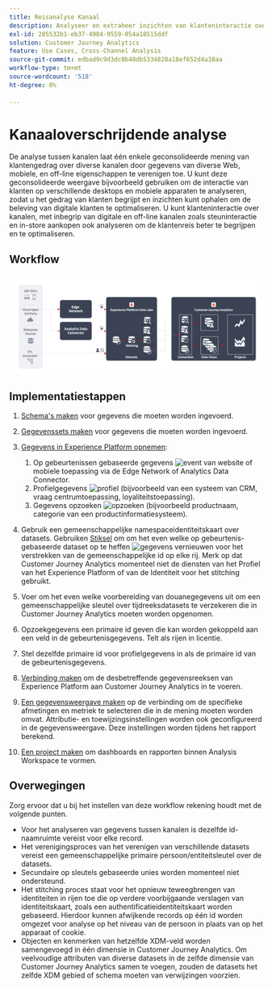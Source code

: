 ```yaml
---
title: Reisanalyse Kanaal
description: Analyseer en extraheer inzichten van klanteninteractie over de klantenreis.
exl-id: 285532b1-eb37-4984-9559-054a18515ddf
solution: Customer Journey Analytics
feature: Use Cases, Cross-Channel Analysis
source-git-commit: edbad9c9d3dc0b48db5334828a18ef652d4a38aa
workflow-type: tm+mt
source-wordcount: '518'
ht-degree: 0%

---
```


# Kanaaloverschrijdende analyse

De analyse tussen kanalen laat één enkele geconsolideerde mening van klantengedrag over diverse kanalen door gegevens van diverse Web, mobiele, en off-line eigenschappen te verenigen toe. U kunt deze geconsolideerde weergave bijvoorbeeld gebruiken om de interactie van klanten op verschillende desktops en mobiele apparaten te analyseren, zodat u het gedrag van klanten begrijpt en inzichten kunt ophalen om de beleving van digitale klanten te optimaliseren. U kunt klanteninteractie over kanalen, met inbegrip van digitale en off-line kanalen zoals steuninteractie en in-store aankopen ook analyseren om de klantenreis beter te begrijpen en te optimaliseren.

## Workflow

![Kanaalarchitectuur](../assets/cca-architecture.png)

## Implementatiestappen

1. [Schema&#39;s maken](https://experienceleague.adobe.com/docs/experience-platform/xdm/tutorials/create-schema-ui.html) voor gegevens die moeten worden ingevoerd.
1. [Gegevenssets maken](https://experienceleague.adobe.com/docs/platform-learn/tutorials/data-ingestion/create-datasets-and-ingest-data.html) voor gegevens die moeten worden ingevoerd.
1. [Gegevens in Experience Platform opnemen](https://experienceleague.adobe.com/docs/platform-learn/tutorials/data-ingestion/understanding-data-ingestion.html):
   1. Op gebeurtenissen gebaseerde gegevens ![event](https://spectrum.adobe.com/static/icons/workflow_18/Smock_Events_18_N.svg) van website of mobiele toepassing via de Edge Network of Analytics Data Connector.
   2. Profielgegevens ![profiel](https://spectrum.adobe.com/static/icons/workflow_18/Smock_User_18_N.svg) (bijvoorbeeld van een systeem van CRM, vraag centrumtoepassing, loyaliteitstoepassing).
   3. Gegevens opzoeken ![opzoeken](https://spectrum.adobe.com/static/icons/workflow_18/Smock_Search_18_N.svg) (bijvoorbeeld productnaam, categorie van een productinformatiesysteem).

1. Gebruik een gemeenschappelijke namespaceidentiteitskaart over datasets. Gebruiken [Stiksel](../../stitching/overview.md) om om het even welke op gebeurtenis-gebaseerde dataset op te heffen ![gegevens vernieuwen](https://spectrum.adobe.com/static/icons/workflow_18/Smock_DataRefresh_18_N.svg) voor het verstrekken van de gemeenschappelijke id op elke rij. Merk op dat Customer Journey Analytics momenteel niet de diensten van het Profiel van het Experience Platform of van de Identiteit voor het stitching gebruikt.
1. Voer om het even welke voorbereiding van douanegegevens uit om een gemeenschappelijke sleutel over tijdreeksdatasets te verzekeren die in Customer Journey Analytics moeten worden opgenomen.
1. Opzoekgegevens een primaire id geven die kan worden gekoppeld aan een veld in de gebeurtenisgegevens. Telt als rijen in licentie.
1. Stel dezelfde primaire id voor profielgegevens in als de primaire id van de gebeurtenisgegevens.
1. [Verbinding maken](../../connections/overview.md) om de desbetreffende gegevensreeksen van Experience Platform aan Customer Journey Analytics in te voeren.
1. [Een gegevensweergave maken](/help/data-views/create-dataview.md) op de verbinding om de specifieke afmetingen en metriek te selecteren die in de mening moeten worden omvat. Attributie- en toewijzingsinstellingen worden ook geconfigureerd in de gegevensweergave. Deze instellingen worden tijdens het rapport berekend.
1. [Een project maken](/help/analysis-workspace/home.md) om dashboards en rapporten binnen Analysis Workspace te vormen.

## Overwegingen

Zorg ervoor dat u bij het instellen van deze workflow rekening houdt met de volgende punten.

* Voor het analyseren van gegevens tussen kanalen is dezelfde id-naamruimte vereist voor elke record.
* Het verenigingsproces van het verenigen van verschillende datasets vereist een gemeenschappelijke primaire persoon/entiteitsleutel over de datasets.
* Secundaire op sleutels gebaseerde unies worden momenteel niet ondersteund.
* Het stitching proces staat voor het opnieuw teweegbrengen van identiteiten in rijen toe die op verdere voorbijgaande verslagen van identiteitskaart, zoals een authentificatieidentiteitskaart worden gebaseerd. Hierdoor kunnen afwijkende records op één id worden omgezet voor analyse op het niveau van de persoon in plaats van op het apparaat of cookie.
* Objecten en kenmerken van hetzelfde XDM-veld worden samengevoegd in één dimensie in Customer Journey Analytics. Om veelvoudige attributen van diverse datasets in de zelfde dimensie van Customer Journey Analytics samen te voegen, zouden de datasets het zelfde XDM gebied of schema moeten van verwijzingen voorzien.

